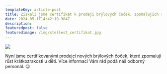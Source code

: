 ```yaml
---
templateKey: article-post
title: Získali jsme certifikát k prodeji brýlových čoček, zpomalujích růst krátkozrakosti u dětí
date: 2024-05-1T14:42:19.384Z
description: 
featuredpost: false
featuredimage: /img/stellest_certifikat.jpg
---
```

![](/img/stellest_certifikat.jpg)

Nyní jsme certifikovanými prodejci nových brýlových čoček, které zpomalují růst krátkozrakosti u dětí. Více informací Vám rád podá náš odborný personál. 😉